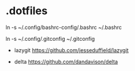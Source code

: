 # .dotfiles

ln -s ~/.config/bashrc-config/.bashrc ~/.bashrc

ln -s ~/.config/.gitconfig ~/.gitconfig

-   lazygit
    https://github.com/jesseduffield/lazygit

-   delta
    https://github.com/dandavison/delta

